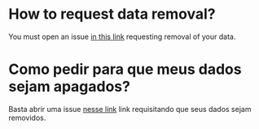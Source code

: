 # How to request data removal?
You must open an issue [in this link](https://github.com/luisfelipeas5/liken-privacy-policy/issues) requesting removal of your data.

# Como pedir para que meus dados sejam apagados?

Basta abrir uma issue [nesse link](https://github.com/luisfelipeas5/liken-privacy-policy/issues) link requisitando que seus dados sejam removidos.
